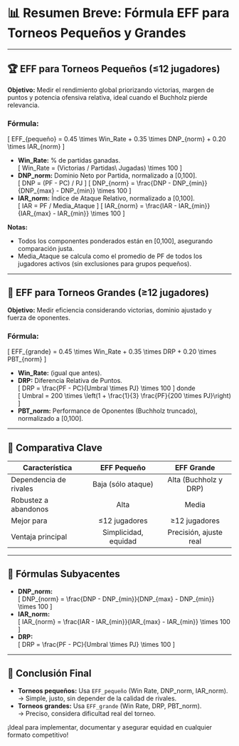 # 📊 Resumen Breve: Fórmula EFF para Torneos Pequeños y Grandes

---

## 🏆 EFF para Torneos Pequeños (≤12 jugadores)

**Objetivo:** Medir el rendimiento global priorizando victorias, margen de puntos y potencia ofensiva relativa, ideal cuando el Buchholz pierde relevancia.

### **Fórmula:**
\[
EFF_{pequeño} = 0.45 \times Win\_Rate + 0.35 \times DNP_{norm} + 0.20 \times IAR_{norm}
\]

- **Win_Rate:** % de partidas ganadas.  
  \[
  Win\_Rate = (Victorias / Partidas\ Jugadas) \times 100
  \]
- **DNP_norm:** Dominio Neto por Partida, normalizado a [0,100].  
  \[
  DNP = (PF - PC) / PJ
  \]
  \[
  DNP_{norm} = \frac{DNP - DNP_{min}}{DNP_{max} - DNP_{min}} \times 100
  \]
- **IAR_norm:** Índice de Ataque Relativo, normalizado a [0,100].  
  \[
  IAR = PF / Media\_Ataque
  \]
  \[
  IAR_{norm} = \frac{IAR - IAR_{min}}{IAR_{max} - IAR_{min}} \times 100
  \]

**Notas:**
- Todos los componentes ponderados están en [0,100], asegurando comparación justa.
- Media_Ataque se calcula como el promedio de PF de todos los jugadores activos (sin exclusiones para grupos pequeños).

---

## 🥇 EFF para Torneos Grandes (≥12 jugadores)

**Objetivo:** Medir eficiencia considerando victorias, dominio ajustado y fuerza de oponentes.

### **Fórmula:**
\[
EFF_{grande} = 0.45 \times Win\_Rate + 0.35 \times DRP + 0.20 \times PBT_{norm}
\]

- **Win_Rate:** (igual que antes).
- **DRP:** Diferencia Relativa de Puntos.  
  \[
  DRP = \frac{PF - PC}{Umbral \times PJ} \times 100
  \]
  donde  
  \[
  Umbral = 200 \times \left(1 + \frac{1}{3} \frac{PF}{200 \times PJ}\right)
  \]
- **PBT_norm:** Performance de Oponentes (Buchholz truncado), normalizado a [0,100].

---

## 📌 Comparativa Clave

| Característica              | EFF Pequeño             | EFF Grande                  |
|-----------------------------|:-----------------------:|:---------------------------:|
| Dependencia de rivales      | Baja (sólo ataque)      | Alta (Buchholz y DRP)       |
| Robustez a abandonos        | Alta                    | Media                       |
| Mejor para                  | ≤12 jugadores           | ≥12 jugadores               |
| Ventaja principal           | Simplicidad, equidad    | Precisión, ajuste real      |

---

## 🧮 Fórmulas Subyacentes

- **DNP_norm:**  
  \[
  DNP_{norm} = \frac{DNP - DNP_{min}}{DNP_{max} - DNP_{min}} \times 100
  \]
- **IAR_norm:**  
  \[
  IAR_{norm} = \frac{IAR - IAR_{min}}{IAR_{max} - IAR_{min}} \times 100
  \]
- **DRP:**  
  \[
  DRP = \frac{PF - PC}{Umbral \times PJ} \times 100
  \]

---

## 🚀 **Conclusión Final**

- **Torneos pequeños:** Usa `EFF_pequeño` (Win Rate, DNP_norm, IAR_norm).  
  → Simple, justo, sin depender de la calidad de rivales.
- **Torneos grandes:** Usa `EFF_grande` (Win Rate, DRP, PBT_norm).  
  → Preciso, considera dificultad real del torneo.

¡Ideal para implementar, documentar y asegurar equidad en cualquier formato competitivo!
